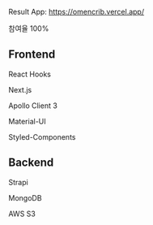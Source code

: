 
Result App: https://omencrib.vercel.app/

참여율 100%

## Frontend

React Hooks

Next.js

Apollo Client 3

Material-UI

Styled-Components


## Backend

Strapi

MongoDB

AWS S3
